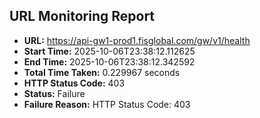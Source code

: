 ## URL Monitoring Report

- **URL:** https://api-gw1-prod1.fisglobal.com/gw/v1/health
- **Start Time:** 2025-10-06T23:38:12.112625
- **End Time:** 2025-10-06T23:38:12.342592
- **Total Time Taken:** 0.229967 seconds
- **HTTP Status Code:** 403
- **Status:** Failure
- **Failure Reason:** HTTP Status Code: 403
